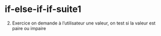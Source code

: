 # if-else-if-if-suite1

2.	Exercice on demande à l’utilisateur une valeur, on test si la valeur est paire ou impaire
